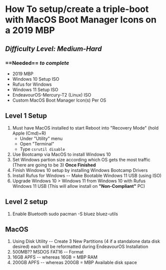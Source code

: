 # How To setup/create a triple-boot with MacOS Boot Manager Icons on a  2019 MBP

## *Difficulty Level: Medium-Hard*

### ==Needed== *to complete*

- 2019 MBP
- Windows 10 Setup ISO
- Rufus for Windows
- Windows 11 Setup ISO
- EndeavourOS-Mercury-T2 (Linux) ISO
- Custom MacOS Boot Manager Icon(s) Per OS

## Level 1 Setup

1. Must have MacOS installed to start
     Reboot into "Recovery Mode" (hold Apple (Cmd)+R)
   - Under "Utility" menu
   - Open "Terminal"
   - Type `csrutil disable`
2. Use Bootcamp via MacOS to install Windows 10
3. Set Windows partion size according which OS gets the most traffic (There are going to be 3) **Once Finished**
4. Finish Windows 10 setup by installing Windows Bootcamp Drivers
5. Install Rufus for Windows -- Make Bootable Windows 11 USB (using ISO)
6. Upgrade Windows 10 > Windows 11 from Windows 10 with Rufus Windows 11 USB (This will allow install on **"Non-Compliant"** PC)

## Level 2 setup

1. Enable Bluetooth
     sudo pacman -S bluez bluez-utils


## MacOS

1. Using Disk Utility -- Create 3 New Partitions (4 if a standalone data disk desired) each will be reformatted during EndeavourOS Installation
1. 500MB?? MSDOS FAT16 -- Format
2. 16GB APFS -- whereas 16GB = MBP RAM
3. 200GB APFS -- whereas 200GB = MBP Available disk space
